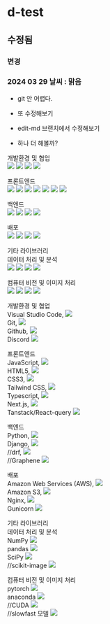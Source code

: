 # d-test
## 수정됨
### 변경
### 2024 03 29 날씨 : 맑음
- git 안 어렵다.

- 또 수정해보기
- edit-md 브랜치에서 수정해보기
- 하나 더 해볼까?


개발환경 및 협업<br>
<img src="https://img.shields.io/badge/Visual Studio Code-007ACC?style=for-the-badge&logo=visualstudiocode&logoColor=white">  <img src="https://img.shields.io/badge/git-F05032?style=for-the-badge&logo=git&logoColor=white">
<img src="https://img.shields.io/badge/github-181717?style=for-the-badge&logo=github&logoColor=white">
<img src="https://img.shields.io/badge/discord-5865F2?style=for-the-badge&logo=discord&logoColor=white">

프론트엔드<br>
<img src="https://img.shields.io/badge/javascript-F7DF1E?style=for-the-badge&logo=javascript&logoColor=white">  <img src="https://img.shields.io/badge/html5-E34F26?style=for-the-badge&logo=html5&logoColor=white">
<img src="https://img.shields.io/badge/css3-1572B6?style=for-the-badge&logo=css3&logoColor=white">
<img src="https://img.shields.io/badge/tailwindcss-06B6D4?style=for-the-badge&logo=tailwindcss&logoColor=white">
<img src="https://img.shields.io/badge/typescript-3178C6?style=for-the-badge&logo=typescript&logoColor=white">
<img src="https://img.shields.io/badge/nextdotjs-000000?style=for-the-badge&logo=nextdotjs&logoColor=white">
<img src="https://img.shields.io/badge/reactquery-007ACC?style=for-the-badge&logo=reactquery&logoColor=white">

백엔드<br>
<img src="https://img.shields.io/badge/python-3776AB?style=for-the-badge&logo=python&logoColor=white">  <img src="https://img.shields.io/badge/django-092E20?style=for-the-badge&logo=django&logoColor=white">
<img src="https://img.shields.io/badge/restframework-C5F74F?style=for-the-badge&logo=restframework&logoColor=white">
<img src="https://img.shields.io/badge/Graphene-EA4C89?style=for-the-badge&logo=Graphene&logoColor=white">

배포<br>
<img src="https://img.shields.io/badge/amazonaws-232F3E?style=for-the-badge&logo=amazonaws&logoColor=white">  <img src="https://img.shields.io/badge/amazons3-569A31?style=for-the-badge&logo=amazons3&logoColor=white">
<img src="https://img.shields.io/badge/nginx-009639?style=for-the-badge&logo=nginx&logoColor=white">
<img src="https://img.shields.io/badge/gunicorn-499848?style=for-the-badge&logo=gunicorn&logoColor=white">

기타 라이브러리 <br>
데이터 처리 및 분석<br>
<img src="https://img.shields.io/badge/numpy-013243?style=for-the-badge&logo=numpy&logoColor=white">  <img src="https://img.shields.io/badge/pandas-150458?style=for-the-badge&logo=pandas&logoColor=white">
<img src="https://img.shields.io/badge/scipy-8CAAE6?style=for-the-badge&logo=scipy&logoColor=white">
<img src="https://img.shields.io/badge/scikit-image-372213?style=for-the-badge&logo=scikit-image&logoColor=white">


컴퓨터 비전 및 이미지 처리<br>
<img src="https://img.shields.io/badge/pytorch-EE4C2C?style=for-the-badge&logo=pytorch&logoColor=white">  <img src="https://img.shields.io/badge/anaconda-44A833?style=for-the-badge&logo=anaconda&logoColor=white">
<img src="https://img.shields.io/badge/CUDA-4285F4?style=for-the-badge&logo=CUDA&logoColor=white">
<img src="https://img.shields.io/badge/slowfast모델-E60000?style=for-the-badge&logo=slowfast모델&logoColor=white">







개발환경 및 협업<br>
Visual Studio Code, <img src="https://img.shields.io/badge/Visual Studio Code-007ACC?style=for-the-badge&logo=visualstudiocode&logoColor=white"><br>
Git, <img src="https://img.shields.io/badge/git-F05032?style=for-the-badge&logo=git&logoColor=white"><br>
Github, <img src="https://img.shields.io/badge/github-181717?style=for-the-badge&logo=github&logoColor=white"><br>
Discord <img src="https://img.shields.io/badge/discord-5865F2?style=for-the-badge&logo=discord&logoColor=white"><br>


프론트엔드<br>
JavaScript, <img src="https://img.shields.io/badge/javascript-F7DF1E?style=for-the-badge&logo=javascript&logoColor=white"><br>
HTML5, <img src="https://img.shields.io/badge/html5-E34F26?style=for-the-badge&logo=html5&logoColor=white"><br>
CSS3, <img src="https://img.shields.io/badge/css3-1572B6?style=for-the-badge&logo=css3&logoColor=white"><br>
Tailwind CSS, <img src="https://img.shields.io/badge/tailwindcss-06B6D4?style=for-the-badge&logo=tailwindcss&logoColor=white"><br>
Typescript, <img src="https://img.shields.io/badge/typescript-3178C6?style=for-the-badge&logo=typescript&logoColor=white"><br>
Next.js, <img src="https://img.shields.io/badge/nextdotjs-000000?style=for-the-badge&logo=nextdotjs&logoColor=white"><br>
Tanstack/React-query <img src="https://img.shields.io/badge/reactquery-007ACC?style=for-the-badge&logo=reactquery&logoColor=white"><br>


백엔드<br>
Python, <img src="https://img.shields.io/badge/python-3776AB?style=for-the-badge&logo=python&logoColor=white"><br>
Django, <img src="https://img.shields.io/badge/django-092E20?style=for-the-badge&logo=django&logoColor=white"><br>
//drf, <img src="https://img.shields.io/badge/Visual Studio Code-007ACC?style=for-the-badge&logo=Visual Studio Code&logoColor=white"><br>
//Graphene <img src="https://img.shields.io/badge/Visual Studio Code-007ACC?style=for-the-badge&logo=Visual Studio Code&logoColor=white"><br>

배포<br>
Amazon Web Services (AWS), <img src="https://img.shields.io/badge/amazonaws-232F3E?style=for-the-badge&logo=amazonaws&logoColor=white"><br>
Amazon S3, <img src="https://img.shields.io/badge/amazons3-569A31?style=for-the-badge&logo=amazons3&logoColor=white"><br>
Nginx, <img src="https://img.shields.io/badge/nginx-009639?style=for-the-badge&logo=nginx&logoColor=white"><br>
Gunicorn <img src="https://img.shields.io/badge/gunicorn-499848?style=for-the-badge&logo=gunicorn&logoColor=white"><br>

기타 라이브러리<br>
데이터 처리 및 분석<br>
NumPy <img src="https://img.shields.io/badge/numpy-013243?style=for-the-badge&logo=numpy&logoColor=white"><br>
pandas <img src="https://img.shields.io/badge/pandas-150458?style=for-the-badge&logo=pandas&logoColor=white"><br>
SciPy <img src="https://img.shields.io/badge/scipy-8CAAE6?style=for-the-badge&logo=scipy&logoColor=white"><br>
//scikit-image <img src="https://img.shields.io/badge/Visual Studio Code-007ACC?style=for-the-badge&logo=Visual Studio Code&logoColor=white"><br>

컴퓨터 비전 및 이미지 처리<br> 
pytorch <img src="https://img.shields.io/badge/pytorch-EE4C2C?style=for-the-badge&logo=pytorch&logoColor=white"><br>
anaconda <img src="https://img.shields.io/badge/anaconda-44A833?style=for-the-badge&logo=anaconda&logoColor=white"><br>
//CUDA <img src="https://img.shields.io/badge/Visual Studio Code-007ACC?style=for-the-badge&logo=Visual Studio Code&logoColor=white"><br>
//slowfast 모델 <img src="https://img.shields.io/badge/Visual Studio Code-007ACC?style=for-the-badge&logo=Visual Studio Code&logoColor=white"><br>
